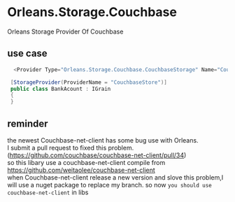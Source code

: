 # Orleans.Storage.Couchbase
   Orleans Storage Provider Of Couchbase
## use case

```csharp
  <Provider Type="Orleans.Storage.Couchbase.CouchbaseStorage" Name="CouchbaseStore" BucketName="bucketName" BucketPassword="bucketPassword" UseSsl="true" Servers="http://192.168.0.100:8091/pools;http://192.168.0.101:8091/pools"  />
```
   
```csharp
 [StorageProvider(ProviderName = "CouchbaseStore")]
 public class BankAcount : IGrain
 {
 }
```
 
## reminder  

 the newest Couchbase-net-client has some bug use with Orleans.  
 I submit a pull request to fixed this problem.(https://github.com/couchbase/couchbase-net-client/pull/34)  
 so this libary use a couchbase-net-client compile from https://github.com/weitaolee/couchbase-net-client  
 when Couchbase-net-client release a new version and slove this problem,I will use a nuget package to replace my branch.
 so now `you should use couchbase-net-client` in libs
